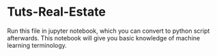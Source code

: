 # Tuts-Real-Estate
Run this file in jupyter notebook, which you can convert to python script afterwards.
This notebook will give you basic knowledge of machine learning terminology.

